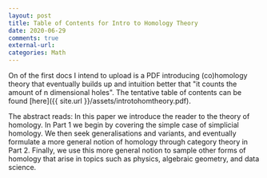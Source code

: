 ```yaml
---
layout: post
title: Table of Contents for Intro to Homology Theory
date: 2020-06-29
comments: true
external-url:
categories: Math
---
```


On of the first docs I intend to upload is a PDF introducing (co)homology theory that eventually builds up and intuition better that "it counts the amount of n dimensional holes". The tentative table of contents can be found [here]({{ site.url }}/assets/introtohomtheory.pdf). 

The abstract reads: 
	In this paper we introduce the reader to the theory of homology. In Part 1 we begin by covering the simple case of simplicial homology. We then seek generalisations and variants,
	and eventually formulate a more general notion of homology through category theory in Part 2. Finally, we use this more general notion to sample other forms of homology that arise in topics such as
	physics, algebraic geometry, and data science.
	


